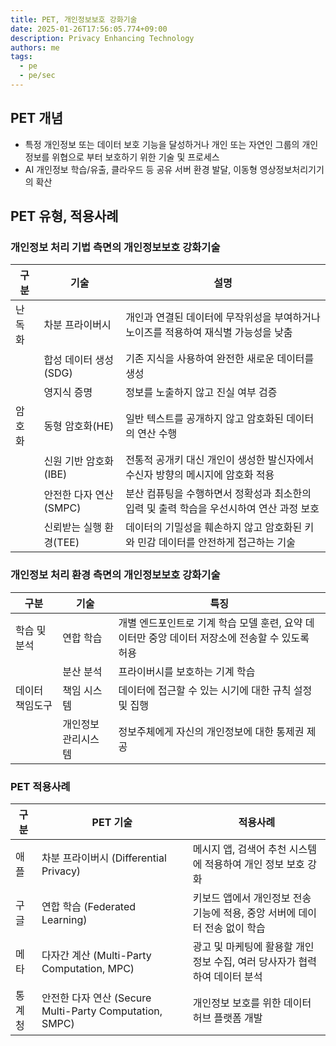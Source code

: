 ```yaml
---
title: PET, 개인정보보호 강화기술
date: 2025-01-26T17:56:05.774+09:00
description: Privacy Enhancing Technology
authors: me
tags:
  - pe
  - pe/sec
---
```


## PET 개념

- 특정 개인정보 또는 데이터 보호 기능을 달성하거나 개인 또는 자연인 그룹의 개인정보를 위협으로 부터 보호하기 위한 기술 및 프로세스
- AI 개인정보 학습/유출, 클라우드 등 공유 서버 환경 발달, 이동형 영상정보처리기기의 확산

## PET 유형, 적용사례

### 개인정보 처리 기법 측면의 개인정보보호 강화기술

| 구분 | 기술 | 설명 |
| --- | --- | --- |
| 난독화 | 차분 프라이버시 | 개인과 연결된 데이터에 무작위성을 부여하거나 노이즈를 적용하여 재식별 가능성을 낮춤 |
| | 합성 데이터 생성(SDG) | 기존 지식을 사용하여 완전한 새로운 데이터를 생성 |
| | 영지식 증명 | 정보를 노출하지 않고 진실 여부 검증 |
| 암호화 | 동형 암호화(HE) | 일반 텍스트를 공개하지 않고 암호화된 데이터의 연산 수행 |
| | 신원 기반 암호화(IBE) | 전통적 공개키 대신 개인이 생성한 발신자에서 수신자 방향의 메시지에 암호화 적용 |
| | 안전한 다자 연산(SMPC) | 분산 컴퓨팅을 수행하면서 정확성과 최소한의 입력 및 출력 학습을 우선시하여 연산 과정 보호 |
| | 신뢰받는 실행 환경(TEE) | 데이터의 기밀성을 훼손하지 않고 암호화된 키와 민감 데이터를 안전하게 접근하는 기술 |

### 개인정보 처리 환경 측면의 개인정보보호 강화기술

| 구분 | 기술 | 특징 |
| --- | --- | --- |
| 학습 및 분석 | 연합 학습 | 개별 엔드포인트로 기계 학습 모델 훈련, 요약 데이터만 중앙 데이터 저장소에 전송할 수 있도록 허용 |
| | 분산 분석 | 프라이버시를 보호하는 기계 학습 |
| 데이터 책임도구 | 책임 시스템 | 데이터에 접근할 수 있는 시기에 대한 규칙 설정 및 집행 |
| | 개인정보 관리시스템 | 정보주체에게 자신의 개인정보에 대한 통제권 제공 |

### PET 적용사례

| 구분 | PET 기술 | 적용사례 |
| --- | --- | --- |
| 애플 | 차분 프라이버시 (Differential Privacy) | 메시지 앱, 검색어 추천 시스템에 적용하여 개인 정보 보호 강화 |
| 구글 | 연합 학습 (Federated Learning) | 키보드 앱에서 개인정보 전송 기능에 적용, 중앙 서버에 데이터 전송 없이 학습 |
| 메타 | 다자간 계산 (Multi-Party Computation, MPC) | 광고 및 마케팅에 활용할 개인정보 수집, 여러 당사자가 협력하여 데이터 분석 |
| 통계청 | 안전한 다자 연산 (Secure Multi-Party Computation, SMPC) | 개인정보 보호를 위한 데이터 허브 플랫폼 개발 |
